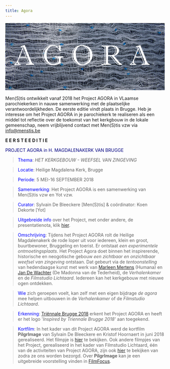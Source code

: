```yaml
---
title: Agora
---
```

![Agora](./Agora.jpg)

Men(S)tis ontwikkelt vanaf 2018 het Project AGORA in VLaamse parochiekerken in nauwe samenwerking met de plaatselijke verantwoordelijkheden. De eerste editie vindt plaats in Brugge. Heb je interesse om het Project AGORA in je parochiekerk te realiseren als een middel tot reflectie over de toekomst van het kerkgbouw in de lokale gemeenschap, neem vrijblijvend contact met Men(S)tis vzw via info@menstis.be

**E E R S T E  E D I T I E** 

<span style="color:navy">PROJECT AGORA in H. MAGDALENAKERK VAN BRUGGE</span>

><span style="color:blue">Thema</span>: _HET KERKGEBOUW - WEEFSEL VAN ZINGEVING_

><span style="color:blue">Locatie</span>: Heilige Magdalena Kerk, Brugge 

><span style="color:blue">Periode</span>: 5 MEI-16 SEPTEMBER 2018

><span style="color:blue">Samenwerking</span>: Het Project AGORA is een samenwerking van Men(S)tis vzw en Yot vzw.

><span style="color:blue">Curator</span>: Sylvain De Bleeckere [Men(S)tis] &
coördinator: Koen Dekorte [Yot]

><span style="color:blue">Uitgebreide info</span> over het Project, met onder andere, de presentatienota, klik [hier](https://www.yot.be/nl/agora/410).

><span style="color:blue">Omschrijving</span>: Tijdens het Project AGORA rolt de Heilige Magdalenakerk de rode loper uit voor iedereen, klein en groot, buurtbewoner, Bruggeling en toerist. Er ontstaat _een experimentele ontmoetingsplaats_. Het Project Agora doet binnen het inspirerende, historische en neogotische gebouw _een zichtbaar en onzichtbaar weefsel van zingeving_ ontstaan. Dat gebeurt via de _tentoonstelling_ van hedendaagse kunst met werk van [Marleen Mertens](http://www.marleen-mertens.be/) (Humana) en [Jan De Wachter]( http://www.jandewachter.be/Intro) (De Madonna van de Tederheid), de _Verhalenkamer_ en de _Filmstudio Lichtaard_. Iedereen kan het kerkgebouw met nieuwe ogen ontdekken. 

><span style="color:blue">Wie</span> zich geroepen voelt, kan zelf met een eigen bijdrage _de agora_ mee helpen uitbouwen in de _Verhalenkamer_ of de _Filmstudio Lichtaard_.

><span style="color:blue">Erkenning</span>: [Triënnale Brugge 2018](https://www.triennalebrugge.be) erkent het Project AGORA en heeft er het logo '_Inspired by Triennale Brugge 2018_' aan toegekend.

><span style="color:blue">Kortfilm</span>: In het kader van dit Project AGORA werd de kortfilm **PilgrImage** van Sylvain De Bleeckere en Kristof Hoornaert in juni 2018 gerealiseerd. Het filmpje is [hier](./AgoraMovies/) te bekijken. Ook andere filmpjes van het Project, gerealiseerd in het kader van Filmstudio Lichtaard, één van de activiteiten van Project AGORA, zijn ook [hier](./AgoraMovies/) te bekijken van zodra ze ons worden bezorgd. Over **PilgrImage** kan je een uitgebreide voorstelling vinden in [FilmFocus](http://www.menstis.be/film-focus/pilgrimage/).















